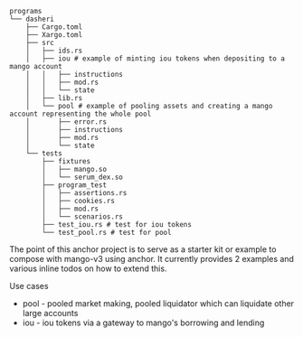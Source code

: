 ```
programs
└── dasheri
    ├── Cargo.toml
    ├── Xargo.toml
    ├── src
    │   ├── ids.rs
    │   ├── iou # example of minting iou tokens when depositing to a mango account 
    │   │   ├── instructions
    │   │   ├── mod.rs
    │   │   └── state
    │   ├── lib.rs
    │   └── pool # example of pooling assets and creating a mango account representing the whole pool
    │       ├── error.rs
    │       ├── instructions
    │       ├── mod.rs
    │       └── state
    └── tests
        ├── fixtures
        │   ├── mango.so
        │   └── serum_dex.so
        ├── program_test
        │   ├── assertions.rs
        │   ├── cookies.rs
        │   ├── mod.rs
        │   └── scenarios.rs
        ├── test_iou.rs # test for iou tokens
        └── test_pool.rs # test for pool
```

The point of this anchor project is to serve as a starter kit or example to compose with mango-v3 using anchor. 
It currently provides 2 examples and various inline todos on how to extend this.

Use cases
* pool - pooled market making, pooled liquidator which can liquidate other large accounts
* iou - iou tokens via a gateway to mango's borrowing and lending

